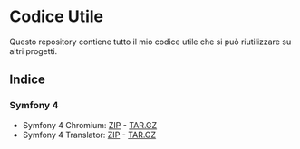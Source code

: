 # Codice Utile
Questo repository contiene tutto il mio codice utile che si può riutilizzare su altri progetti.

## Indice

### Symfony 4
- Symfony 4 Chromium: [ZIP](https://github.com/capimichi/code-utils/raw/master/build/symfony4/chromium/master.zip) - [TAR.GZ](https://github.com/capimichi/code-utils/raw/master/build/symfony4/chromium/master.tar.gz)
- Symfony 4 Translator: [ZIP](https://github.com/capimichi/code-utils/raw/master/build/symfony4/translator/master.zip) - [TAR.GZ](https://github.com/capimichi/code-utils/raw/master/build/symfony4/translator/master.tar.gz)
